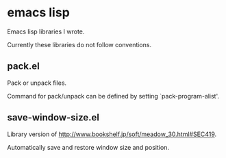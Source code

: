 # emacs lisp

Emacs lisp libraries I wrote.

Currently these libraries do not follow conventions.

## pack.el

Pack or unpack files.

Command for pack/unpack can be defined by setting `pack-program-alist'.

## save-window-size.el

Library version of <http://www.bookshelf.jp/soft/meadow_30.html#SEC419>.

Automatically save and restore window size and position.

